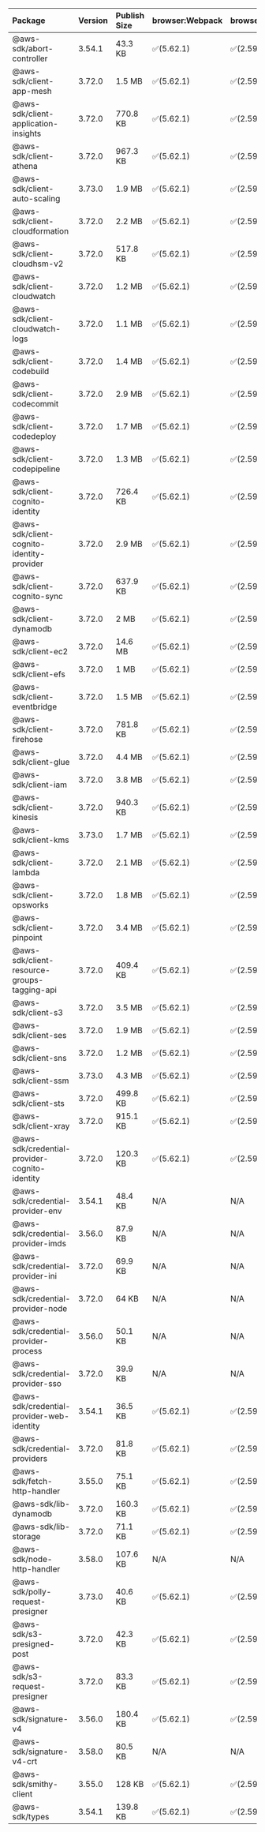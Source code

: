 | Package | Version | Publish Size | browser:Webpack | browser:Rollup | browser:EsBuild |
| :------ | :------ | :----------- | :------ | :----- | :------- |
|@aws-sdk/abort-controller|3.54.1|43.3 KB|✅(5.62.1)|✅(2.59.0)|✅(0.13.12)|
|@aws-sdk/client-app-mesh|3.72.0|1.5 MB|✅(5.62.1)|✅(2.59.0)|✅(0.13.12)|
|@aws-sdk/client-application-insights|3.72.0|770.8 KB|✅(5.62.1)|✅(2.59.0)|✅(0.13.12)|
|@aws-sdk/client-athena|3.72.0|967.3 KB|✅(5.62.1)|✅(2.59.0)|✅(0.13.12)|
|@aws-sdk/client-auto-scaling|3.73.0|1.9 MB|✅(5.62.1)|✅(2.59.0)|✅(0.13.12)|
|@aws-sdk/client-cloudformation|3.72.0|2.2 MB|✅(5.62.1)|✅(2.59.0)|✅(0.13.12)|
|@aws-sdk/client-cloudhsm-v2|3.72.0|517.8 KB|✅(5.62.1)|✅(2.59.0)|✅(0.13.12)|
|@aws-sdk/client-cloudwatch|3.72.0|1.2 MB|✅(5.62.1)|✅(2.59.0)|✅(0.13.12)|
|@aws-sdk/client-cloudwatch-logs|3.72.0|1.1 MB|✅(5.62.1)|✅(2.59.0)|✅(0.13.12)|
|@aws-sdk/client-codebuild|3.72.0|1.4 MB|✅(5.62.1)|✅(2.59.0)|✅(0.13.12)|
|@aws-sdk/client-codecommit|3.72.0|2.9 MB|✅(5.62.1)|✅(2.59.0)|✅(0.13.12)|
|@aws-sdk/client-codedeploy|3.72.0|1.7 MB|✅(5.62.1)|✅(2.59.0)|✅(0.13.12)|
|@aws-sdk/client-codepipeline|3.72.0|1.3 MB|✅(5.62.1)|✅(2.59.0)|✅(0.13.12)|
|@aws-sdk/client-cognito-identity|3.72.0|726.4 KB|✅(5.62.1)|✅(2.59.0)|✅(0.13.12)|
|@aws-sdk/client-cognito-identity-provider|3.72.0|2.9 MB|✅(5.62.1)|✅(2.59.0)|✅(0.13.12)|
|@aws-sdk/client-cognito-sync|3.72.0|637.9 KB|✅(5.62.1)|✅(2.59.0)|✅(0.13.12)|
|@aws-sdk/client-dynamodb|3.72.0|2 MB|✅(5.62.1)|✅(2.59.0)|✅(0.13.12)|
|@aws-sdk/client-ec2|3.72.0|14.6 MB|✅(5.62.1)|✅(2.59.0)|✅(0.13.12)|
|@aws-sdk/client-efs|3.72.0|1 MB|✅(5.62.1)|✅(2.59.0)|✅(0.13.12)|
|@aws-sdk/client-eventbridge|3.72.0|1.5 MB|✅(5.62.1)|✅(2.59.0)|✅(0.13.12)|
|@aws-sdk/client-firehose|3.72.0|781.8 KB|✅(5.62.1)|✅(2.59.0)|✅(0.13.12)|
|@aws-sdk/client-glue|3.72.0|4.4 MB|✅(5.62.1)|✅(2.59.0)|✅(0.13.12)|
|@aws-sdk/client-iam|3.72.0|3.8 MB|✅(5.62.1)|✅(2.59.0)|✅(0.13.12)|
|@aws-sdk/client-kinesis|3.72.0|940.3 KB|✅(5.62.1)|✅(2.59.0)|✅(0.13.12)|
|@aws-sdk/client-kms|3.73.0|1.7 MB|✅(5.62.1)|✅(2.59.0)|✅(0.13.12)|
|@aws-sdk/client-lambda|3.72.0|2.1 MB|✅(5.62.1)|✅(2.59.0)|✅(0.13.12)|
|@aws-sdk/client-opsworks|3.72.0|1.8 MB|✅(5.62.1)|✅(2.59.0)|✅(0.13.12)|
|@aws-sdk/client-pinpoint|3.72.0|3.4 MB|✅(5.62.1)|✅(2.59.0)|✅(0.13.12)|
|@aws-sdk/client-resource-groups-tagging-api|3.72.0|409.4 KB|✅(5.62.1)|✅(2.59.0)|✅(0.13.12)|
|@aws-sdk/client-s3|3.72.0|3.5 MB|✅(5.62.1)|✅(2.59.0)|✅(0.13.12)|
|@aws-sdk/client-ses|3.72.0|1.9 MB|✅(5.62.1)|✅(2.59.0)|✅(0.13.12)|
|@aws-sdk/client-sns|3.72.0|1.2 MB|✅(5.62.1)|✅(2.59.0)|✅(0.13.12)|
|@aws-sdk/client-ssm|3.73.0|4.3 MB|✅(5.62.1)|✅(2.59.0)|✅(0.13.12)|
|@aws-sdk/client-sts|3.72.0|499.8 KB|✅(5.62.1)|✅(2.59.0)|✅(0.13.12)|
|@aws-sdk/client-xray|3.72.0|915.1 KB|✅(5.62.1)|✅(2.59.0)|✅(0.13.12)|
|@aws-sdk/credential-provider-cognito-identity|3.72.0|120.3 KB|✅(5.62.1)|✅(2.59.0)|✅(0.13.12)|
|@aws-sdk/credential-provider-env|3.54.1|48.4 KB|N/A|N/A|N/A|
|@aws-sdk/credential-provider-imds|3.56.0|87.9 KB|N/A|N/A|N/A|
|@aws-sdk/credential-provider-ini|3.72.0|69.9 KB|N/A|N/A|N/A|
|@aws-sdk/credential-provider-node|3.72.0|64 KB|N/A|N/A|N/A|
|@aws-sdk/credential-provider-process|3.56.0|50.1 KB|N/A|N/A|N/A|
|@aws-sdk/credential-provider-sso|3.72.0|39.9 KB|N/A|N/A|N/A|
|@aws-sdk/credential-provider-web-identity|3.54.1|36.5 KB|✅(5.62.1)|✅(2.59.0)|✅(0.13.12)|
|@aws-sdk/credential-providers|3.72.0|81.8 KB|✅(5.62.1)|✅(2.59.0)|✅(0.13.12)|
|@aws-sdk/fetch-http-handler|3.55.0|75.1 KB|✅(5.62.1)|✅(2.59.0)|✅(0.13.12)|
|@aws-sdk/lib-dynamodb|3.72.0|160.3 KB|✅(5.62.1)|✅(2.59.0)|✅(0.13.12)|
|@aws-sdk/lib-storage|3.72.0|71.1 KB|✅(5.62.1)|✅(2.59.0)|✅(0.13.12)|
|@aws-sdk/node-http-handler|3.58.0|107.6 KB|N/A|N/A|N/A|
|@aws-sdk/polly-request-presigner|3.73.0|40.6 KB|✅(5.62.1)|✅(2.59.0)|✅(0.13.12)|
|@aws-sdk/s3-presigned-post|3.72.0|42.3 KB|✅(5.62.1)|✅(2.59.0)|✅(0.13.12)|
|@aws-sdk/s3-request-presigner|3.72.0|83.3 KB|✅(5.62.1)|✅(2.59.0)|✅(0.13.12)|
|@aws-sdk/signature-v4|3.56.0|180.4 KB|✅(5.62.1)|✅(2.59.0)|✅(0.13.12)|
|@aws-sdk/signature-v4-crt|3.58.0|80.5 KB|N/A|N/A|N/A|
|@aws-sdk/smithy-client|3.55.0|128 KB|✅(5.62.1)|✅(2.59.0)|✅(0.13.12)|
|@aws-sdk/types|3.54.1|139.8 KB|✅(5.62.1)|✅(2.59.0)|✅(0.13.12)|
